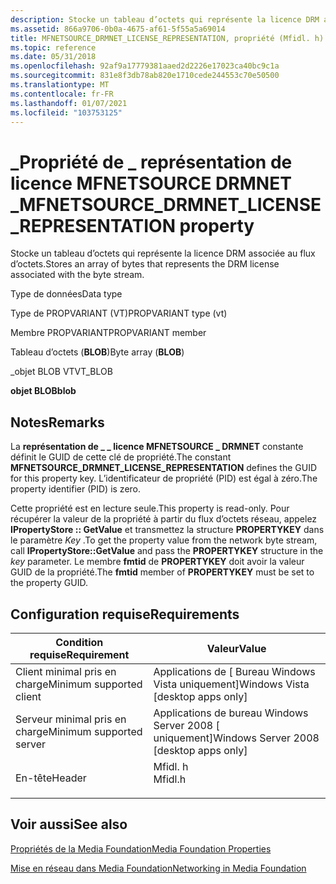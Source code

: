 ```yaml
---
description: Stocke un tableau d’octets qui représente la licence DRM associée au flux d’octets.
ms.assetid: 866a9706-0b0a-4675-af61-5f55a5a69014
title: MFNETSOURCE_DRMNET_LICENSE_REPRESENTATION, propriété (Mfidl. h)
ms.topic: reference
ms.date: 05/31/2018
ms.openlocfilehash: 92af9a17779381aaed2d2226e17023ca40bc9c1a
ms.sourcegitcommit: 831e8f3db78ab820e1710cede244553c70e50500
ms.translationtype: MT
ms.contentlocale: fr-FR
ms.lasthandoff: 01/07/2021
ms.locfileid: "103753125"
---
```

# <a name="mfnetsource_drmnet_license_representation-property"></a><span data-ttu-id="73124-103">\_Propriété de \_ représentation de licence MFNETSOURCE DRMNET \_</span><span class="sxs-lookup"><span data-stu-id="73124-103">MFNETSOURCE\_DRMNET\_LICENSE\_REPRESENTATION property</span></span>

<span data-ttu-id="73124-104">Stocke un tableau d’octets qui représente la licence DRM associée au flux d’octets.</span><span class="sxs-lookup"><span data-stu-id="73124-104">Stores an array of bytes that represents the DRM license associated with the byte stream.</span></span>



<span data-ttu-id="73124-105">Type de données</span><span class="sxs-lookup"><span data-stu-id="73124-105">Data type</span></span>

<span data-ttu-id="73124-106">Type de PROPVARIANT (VT)</span><span class="sxs-lookup"><span data-stu-id="73124-106">PROPVARIANT type (vt)</span></span>

<span data-ttu-id="73124-107">Membre PROPVARIANT</span><span class="sxs-lookup"><span data-stu-id="73124-107">PROPVARIANT member</span></span>

<span data-ttu-id="73124-108">Tableau d’octets (**BLOB**)</span><span class="sxs-lookup"><span data-stu-id="73124-108">Byte array (**BLOB**)</span></span>

<span data-ttu-id="73124-109">\_objet BLOB VT</span><span class="sxs-lookup"><span data-stu-id="73124-109">VT\_BLOB</span></span>

<span data-ttu-id="73124-110">**objet BLOB**</span><span class="sxs-lookup"><span data-stu-id="73124-110">**blob**</span></span>



## <a name="remarks"></a><span data-ttu-id="73124-111">Notes</span><span class="sxs-lookup"><span data-stu-id="73124-111">Remarks</span></span>

<span data-ttu-id="73124-112">La **représentation de \_ \_ licence MFNETSOURCE \_ DRMNET** constante définit le GUID de cette clé de propriété.</span><span class="sxs-lookup"><span data-stu-id="73124-112">The constant **MFNETSOURCE\_DRMNET\_LICENSE\_REPRESENTATION** defines the GUID for this property key.</span></span> <span data-ttu-id="73124-113">L’identificateur de propriété (PID) est égal à zéro.</span><span class="sxs-lookup"><span data-stu-id="73124-113">The property identifier (PID) is zero.</span></span>

<span data-ttu-id="73124-114">Cette propriété est en lecture seule.</span><span class="sxs-lookup"><span data-stu-id="73124-114">This property is read-only.</span></span> <span data-ttu-id="73124-115">Pour récupérer la valeur de la propriété à partir du flux d’octets réseau, appelez **IPropertyStore :: GetValue** et transmettez la structure **PROPERTYKEY** dans le paramètre *Key* .</span><span class="sxs-lookup"><span data-stu-id="73124-115">To get the property value from the network byte stream, call **IPropertyStore::GetValue** and pass the **PROPERTYKEY** structure in the *key* parameter.</span></span> <span data-ttu-id="73124-116">Le membre **fmtid** de **PROPERTYKEY** doit avoir la valeur GUID de la propriété.</span><span class="sxs-lookup"><span data-stu-id="73124-116">The **fmtid** member of **PROPERTYKEY** must be set to the property GUID.</span></span>

## <a name="requirements"></a><span data-ttu-id="73124-117">Configuration requise</span><span class="sxs-lookup"><span data-stu-id="73124-117">Requirements</span></span>



| <span data-ttu-id="73124-118">Condition requise</span><span class="sxs-lookup"><span data-stu-id="73124-118">Requirement</span></span> | <span data-ttu-id="73124-119">Valeur</span><span class="sxs-lookup"><span data-stu-id="73124-119">Value</span></span> |
|-------------------------------------|------------------------------------------------------------------------------------|
| <span data-ttu-id="73124-120">Client minimal pris en charge</span><span class="sxs-lookup"><span data-stu-id="73124-120">Minimum supported client</span></span><br/> | <span data-ttu-id="73124-121">Applications de \[ Bureau Windows Vista uniquement\]</span><span class="sxs-lookup"><span data-stu-id="73124-121">Windows Vista \[desktop apps only\]</span></span><br/>                                     |
| <span data-ttu-id="73124-122">Serveur minimal pris en charge</span><span class="sxs-lookup"><span data-stu-id="73124-122">Minimum supported server</span></span><br/> | <span data-ttu-id="73124-123">Applications de bureau Windows Server 2008 \[ uniquement\]</span><span class="sxs-lookup"><span data-stu-id="73124-123">Windows Server 2008 \[desktop apps only\]</span></span><br/>                               |
| <span data-ttu-id="73124-124">En-tête</span><span class="sxs-lookup"><span data-stu-id="73124-124">Header</span></span><br/>                   | <dl> <span data-ttu-id="73124-125"><dt>Mfidl. h</dt></span><span class="sxs-lookup"><span data-stu-id="73124-125"><dt>Mfidl.h</dt></span></span> </dl> |



## <a name="see-also"></a><span data-ttu-id="73124-126">Voir aussi</span><span class="sxs-lookup"><span data-stu-id="73124-126">See also</span></span>

<dl> <dt>

[<span data-ttu-id="73124-127">Propriétés de la Media Foundation</span><span class="sxs-lookup"><span data-stu-id="73124-127">Media Foundation Properties</span></span>](media-foundation-properties.md)
</dt> <dt>

[<span data-ttu-id="73124-128">Mise en réseau dans Media Foundation</span><span class="sxs-lookup"><span data-stu-id="73124-128">Networking in Media Foundation</span></span>](networking-in-media-foundation.md)
</dt> </dl>

 

 





